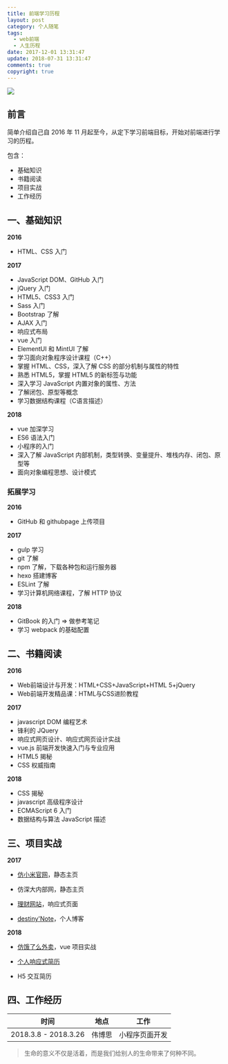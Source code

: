 ```yaml
---
title: 前端学习历程
layout: post
category: 个人随笔
tags:
  - web前端
  - 人生历程
date: 2017-12-01 13:31:47
update: 2018-07-31 13:31:47
comments: true
copyright: true
---
```

![](https://timgsa.baidu.com/timg?image&quality=80&size=b9999_10000&sec=1512117101258&di=7b80a70a82946071324486b1f5e7664c&imgtype=0&src=http%3A%2F%2Ftxt22262.book118.com%2F2017%2F0302%2Fbook94113%2F94112182.jpg)

## 前言

简单介绍自己自 2016 年 11 月起至今，从定下学习前端目标，开始对前端进行学习的历程。

包含：
- 基础知识
- 书籍阅读
- 项目实战
- 工作经历

<!-- more -->

## 一、基础知识

**2016**
- HTML、CSS 入门

**2017**
- JavaScript DOM、GitHub 入门
- jQuery 入门
- HTML5、CSS3 入门
- Sass 入门
- Bootstrap 了解
- AJAX 入门
- 响应式布局
- vue 入门
- ElementUI 和 MintUI 了解
- 学习面向对象程序设计课程（C++）
- 掌握 HTML、CSS，深入了解 CSS 的部分机制与属性的特性
- 熟悉 HTML5，掌握 HTML5 的新标签与功能
- 深入学习 JavaScript 内置对象的属性、方法
- 了解闭包、原型等概念
- 学习数据结构课程（C语言描述）

**2018**
- vue 加深学习
- ES6 语法入门
- 小程序的入门
- 深入了解 JavaScript 内部机制，类型转换、变量提升、堆栈内存、闭包、原型等
- 面向对象编程思想、设计模式

### 拓展学习

**2016**
- GitHub 和 githubpage 上传项目

**2017**
- gulp 学习
- git 了解
- npm 了解，下载各种包和运行服务器
- hexo 搭建博客
- ESLint 了解
- 学习计算机网络课程，了解 HTTP 协议

**2018**
- GitBook 的入门 => 做参考笔记
- 学习 webpack 的基础配置


## 二、书籍阅读

**2016**

- Web前端设计与开发：HTML+CSS+JavaScript+HTML 5+jQuery
- Web前端开发精品课：HTML与CSS进阶教程

**2017**

- javascript DOM 编程艺术
- 锋利的 JQuery
- 响应式网页设计、响应式网页设计实战
- vue.js 前端开发快速入门与专业应用
- HTML5 揭秘
- CSS 权威指南

**2018**
- CSS 揭秘
- javascript 高级程序设计
- ECMAScript 6 入门
- 数据结构与算法 JavaScript 描述

## 三、项目实战

**2017**
- [仿小米官网](https://destinytaoer.github.io/xiaomi)，静态主页

- 仿深大内部网，静态主页

- [理财网站](https://destinytaoer.github.io/Responsive/)，响应式页面

- [destiny'Note](https://destinytaoer.cn/)，个人博客

**2018**
- [仿饿了么外卖](https://github.com/destinytaoer/elmsell)，vue 项目实战

- [个人响应式简历](https://destinytaoer.github.io/resume/)

- H5 交互简历


## 四、工作经历

|时间|地点|工作|
|:---:|:---:|:---:|
|2018.3.8 - 2018.3.26 |伟博思 |小程序页面开发|

<blockquote class="blockquote-center">生命的意义不仅是活着，而是我们给别人的生命带来了何种不同。</blockquote>
